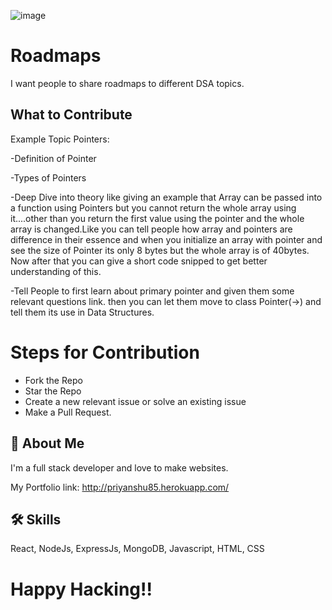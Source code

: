 ![image](https://user-images.githubusercontent.com/83485475/194409869-9a1753a5-d99f-4e19-84aa-1d7d1bc178ae.png)

# Roadmaps

I want people to share roadmaps to different DSA topics.



## What to Contribute

Example Topic Pointers:

-Definition of Pointer

-Types of Pointers

-Deep Dive into theory like giving an example that Array can be passed into a function using Pointers but you cannot return the whole array using it....other than you return the first value using the pointer and the whole array is changed.Like you can tell people how array and pointers are difference in their essence and when you initialize an array with pointer and see the size of Pointer its only 8 bytes but the whole array is of 40bytes. Now after that you can give a short code snipped to get better understanding of this.

-Tell People to first learn about primary pointer and given them some relevant questions link. then you can let them move to class Pointer(->) and tell them its use in Data Structures.


# Steps for Contribution

- Fork the Repo
- Star the Repo
- Create a new relevant issue or solve an existing issue
- Make a Pull Request.


## 🚀 About Me
I'm a full stack developer and love to make websites.

My Portfolio link: http://priyanshu85.herokuapp.com/


## 🛠 Skills
React, NodeJs, ExpressJs, MongoDB, Javascript, HTML, CSS

# Happy Hacking!!
